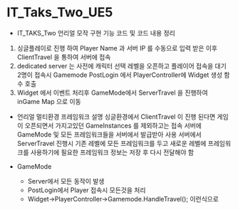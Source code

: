 # IT_Taks_Two_UE5
- IT_TAKS_Two 언리얼 모작
구현 기능 코드 및 코드 내용 정리
1. 싱글플레이로 진행 하여 Player Name 과 서버 IP 를 수동으로 입력 받은 이후 ClientTravel 을 통하여 서버에 접속
2. dedicated server 는 사전에 캐릭터 선택 레벨을 오픈하고 플레이어 접속을 대기 2명이 접속시 Gamemode PostLogin 에서 PlayerController에 Widget 생성 함수 호출
3.  Widget 에서 이벤트 처리후 GameMode에서 ServerTravel 을 진행하여 inGame Map 으로 이동

- 언리얼 멀티환경 프레임워크 설명
싱글환경에서 ClientTravel 이 진행 된다면 게임이 오픈되면서 가지고있던 GameInstances 를 제외하고는 접속 서버에 GameMode 및 모든 프레임워크들을 서버에서 발급받아 사용
서버에서 ServerTravel 진행시 기존 레벨에 모든 프레임워크를 두고 새로운 레벨에 프레임워크를 사용하기에 필요한 프레임워크 정보는 저장 후 다시 전달해야 함

- GameMode
  - Server에서 모든 동작이 발생
  - PostLogin에서 Player 접속시 모든것을 처리 
  - Widget->PlayerController->Gamemode.HandleTravel(); 이런식으로
